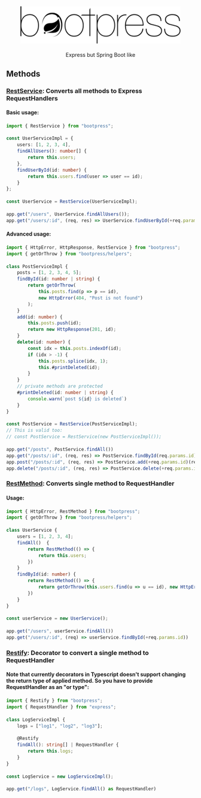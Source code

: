 <h1 align="center" style="margin-bottom: 0" >
<img src="bootpress.svg" height=100 alt="bootpress">
</h1>
<p align=center>Express but Spring Boot like</p>

## Methods
### **<u>RestService</u>**: Converts all methods to Express RequestHandlers
#### Basic usage:
```ts
import { RestService } from "bootpress";

const UserServiceImpl = {
    users: [1, 2, 3, 4],
    findAllUsers(): number[] {
        return this.users;
    },
    findUserById(id: number) {
        return this.users.find(user => user == id);
    }
};

const UserService = RestService(UserServiceImpl);

app.get("/users", UserService.findAllUsers());
app.get("/users/:id", (req, res) => UserService.findUserById(+req.params.id)(req, res));
```

#### Advanced usage:
```ts
import { HttpError, HttpResponse, RestService } from "bootpress";
import { getOrThrow } from "bootpress/helpers";

class PostServiceImpl {
    posts = [1, 2, 3, 4, 5];
    findById(id: number | string) {
        return getOrThrow(
            this.posts.find(p => p == id),
            new HttpError(404, "Post is not found")
        );
    }
    add(id: number) {
        this.posts.push(id);
        return new HttpResponse(201, id);
    }
    delete(id: number) {
        const idx = this.posts.indexOf(id);
        if (idx > -1) {
            this.posts.splice(idx, 1);
            this.#printDeleted(id);
        }
    }
    // private methods are protected 
    #printDeleted(id: number | string) {
        console.warn(`post ${id} is deleted`)
    }
}

const PostService = RestService(PostServiceImpl);
// This is valid too:
// const PostService = RestService(new PostServiceImpl());

app.get("/posts", PostService.findAll())
app.get("/posts/:id", (req, res) => PostService.findById(req.params.id)(req, res));
app.post("/posts/:id", (req, res) => PostService.add(+req.params.id)(req, res));
app.delete("/posts/:id", (req, res) => PostService.delete(+req.params.id)(req, res));
```

### **<u>RestMethod</u>**: Converts single method to RequestHandler
#### Usage:
```ts
import { HttpError, RestMethod } from "bootpress";
import { getOrThrow } from "bootpress/helpers";

class UserService {
    users = [1, 2, 3, 4];
    findAll()  {
        return RestMethod(() => {
            return this.users;
        })
    }
    findById(id: number) {
        return RestMethod(() => {
            return getOrThrow(this.users.find(u => u == id), new HttpError(404, "Not Found"));
        })
    }
}

const userService = new UserService();

app.get("/users", userService.findAll())
app.get("/users/:id", (req) => userService.findById(+req.params.id))
```

### **<u>Restify</u>**: Decorator to convert a single method to RequestHandler
#### Note that currently decorators in Typescript doesn't support changing the return type of applied method. So you have to provide RequestHandler as an "or type":

```ts
import { Restify } from "bootpress";
import { RequestHandler } from "express";

class LogServiceImpl {
    logs = ["log1", "log2", "log3"];

    @Restify
    findAll(): string[] | RequestHandler {
        return this.logs;
    }
}

const LogService = new LogServiceImpl();

app.get("/logs", LogService.findAll() as RequestHandler)
```